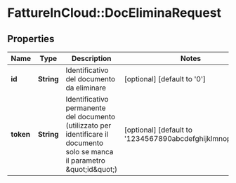 # FattureInCloud::DocEliminaRequest

## Properties
Name | Type | Description | Notes
------------ | ------------- | ------------- | -------------
**id** | **String** | Identificativo del documento da eliminare | [optional] [default to &#39;0&#39;]
**token** | **String** | Identificativo permanente del documento (utilizzato per identificare il documento solo se manca il parametro \&quot;id\&quot;) | [optional] [default to &#39;1234567890abcdefghijklmnopqrstuv&#39;]


